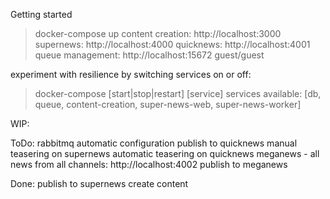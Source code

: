 Getting started
> docker-compose up
content creation: http://localhost:3000
supernews: http://localhost:4000
quicknews: http://localhost:4001
queue management: http://localhost:15672 guest/guest

experiment with resilience by switching services on or off:
> docker-compose [start|stop|restart] [service]
services available: [db, queue, content-creation, super-news-web, super-news-worker]

WIP:

ToDo:
rabbitmq automatic configuration
publish to quicknews
manual teasering on supernews
automatic teasering on quicknews
meganews - all news from all channels: http://localhost:4002
publish to meganews

Done:
publish to supernews
create content

